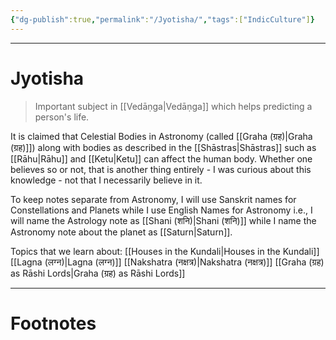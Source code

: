 ```yaml
---
{"dg-publish":true,"permalink":"/Jyotisha/","tags":["IndicCulture"]}
---
```



---
# Jyotisha
> Important subject in [[Vedāṇga\|Vedāṇga]] which helps predicting a person's life.

It is claimed that Celestial Bodies in Astronomy (called [[Graha (ग्रह)\|Graha (ग्रह)]]) along with bodies as described in the [[Shāstras\|Shāstras]] such as [[Rāhu\|Rāhu]] and [[Ketu\|Ketu]] can affect the human body. Whether one believes so or not, that is another thing entirely - I was curious about this knowledge - not that I necessarily believe in it.

To keep notes separate from Astronomy, I will use Sanskrit names for Constellations and Planets while I use English Names for Astronomy i.e., I will name the Astrology note as [[Shani (शनि)\|Shani (शनि)]] while I name the Astronomy note about the planet as [[Saturn\|Saturn]].

Topics that we learn about:
[[Houses in the Kundali\|Houses in the Kundali]]
[[Lagna (लग्न)\|Lagna (लग्न)]]
[[Nakshatra (नक्षत्र)\|Nakshatra (नक्षत्र)]]
[[Graha (ग्रह) as Rāshi Lords\|Graha (ग्रह) as Rāshi Lords]]


---
# Footnotes